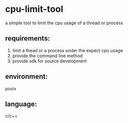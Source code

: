 # cpu-limit-tool
a simple tool to limit the cpu usage of a thread or process

## requirements:
1. limit a thead or a process under the expect cpu usage
2. provide the command line method
3. provide sdk for source development

## environment:
posix

## language:
c/c++
